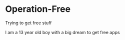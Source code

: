 # Operation-Free
Trying to get free stuff 


I am a 13 year old boy with a big dream to get free apps
